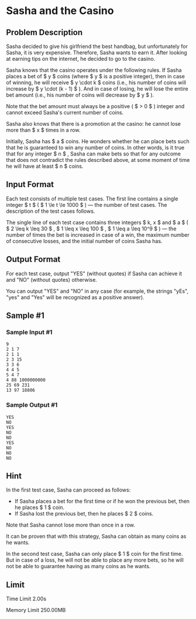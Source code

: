 # Sasha and the Casino

## Problem Description

Sasha decided to give his girlfriend the best handbag, but unfortunately for Sasha, it is very expensive. Therefore, Sasha wants to earn it. After looking at earning tips on the internet, he decided to go to the casino.

Sasha knows that the casino operates under the following rules. If Sasha places a bet of $ y $ coins (where $ y $ is a positive integer), then in case of winning, he will receive $ y \cdot k $ coins (i.e., his number of coins will increase by $ y \cdot (k - 1) $ ). And in case of losing, he will lose the entire bet amount (i.e., his number of coins will decrease by $ y $ ).

Note that the bet amount must always be a positive ( $ > 0 $ ) integer and cannot exceed Sasha's current number of coins.

Sasha also knows that there is a promotion at the casino: he cannot lose more than $ x $ times in a row.

Initially, Sasha has $ a $ coins. He wonders whether he can place bets such that he is guaranteed to win any number of coins. In other words, is it true that for any integer $ n $ , Sasha can make bets so that for any outcome that does not contradict the rules described above, at some moment of time he will have at least $ n $ coins.

## Input Format

Each test consists of multiple test cases. The first line contains a single integer $ t $ ( $ 1 \le t \le 1000 $ ) — the number of test cases. The description of the test cases follows.

The single line of each test case contains three integers $ k, x $ and $ a $ ( $ 2 \leq k \leq 30 $ , $ 1 \leq x \leq 100 $ , $ 1 \leq a \leq 10^9 $ ) — the number of times the bet is increased in case of a win, the maximum number of consecutive losses, and the initial number of coins Sasha has.

## Output Format

For each test case, output "YES" (without quotes) if Sasha can achieve it and "NO" (without quotes) otherwise.

You can output "YES" and "NO" in any case (for example, the strings "yEs", "yes" and "Yes" will be recognized as a positive answer).

## Sample #1

### Sample Input #1

```
9
2 1 7
2 1 1
2 3 15
3 3 6
4 4 5
5 4 7
4 88 1000000000
25 69 231
13 97 18806
```

### Sample Output #1

```
YES
NO
YES
NO
NO
YES
NO
NO
NO
```

## Hint

In the first test case, Sasha can proceed as follows:

- If Sasha places a bet for the first time or if he won the previous bet, then he places $ 1 $ coin.
- If Sasha lost the previous bet, then he places $ 2 $ coins.

Note that Sasha cannot lose more than once in a row.

It can be proven that with this strategy, Sasha can obtain as many coins as he wants.

In the second test case, Sasha can only place $ 1 $ coin for the first time. But in case of a loss, he will not be able to place any more bets, so he will not be able to guarantee having as many coins as he wants.

## Limit



Time Limit
2.00s

Memory Limit
250.00MB